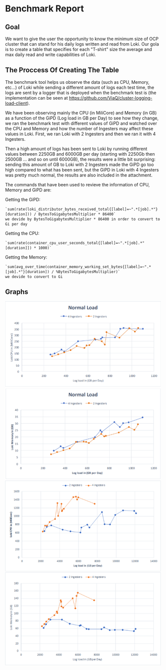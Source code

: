 # Benchmark Report

## Goal
We want to give the user the opportunity to know the minimum size of OCP cluster that can stand for his daily logs written and read from Loki. Our gola is to create a table that specifies for each "T-shirt" size the average and max daily read and write capabilities of Loki.

## The Proccess Of Creating The Table
The benchmark tool helps us observe the data (such as CPU, Memory, etc...) of Loki while sending a different amount of logs each test time, the logs are sent by a logger that is deployed when the benchmark test is (the implementation can be seen at https://github.com/ViaQ/cluster-logging-load-client).

We have been observing mainly the CPU (in MiliCore) and Memory (in GB) as a function of the GiPD (Log load in GB per Day) to see how they change, we ran the benchmark test with different values of GiPD and watched over the CPU and Memory and how the number of Ingesters may affect these values in Loki. First, we ran Loki with 2 Ingesters and then we ran it with 4 Ingesters.

Then a high amount of logs has been sent to Loki by running different values between 2250GB and 6000GB per day (starting with 2250Gb then 2500GB ... and so on until 6000GB), the results were a little bit surprising: sending this amount of GB to Loki with 2 Ingesters made the GiPD go too high compared to what has been sent, but the GiPD in Loki with 4 Ingesters was pretty much normal, the results are also included in the attachment.

The commands that have been used to revieve the information of CPU, Memory and GiPD are:

Getting the GiPD:

	`sum(rate(loki_distributor_bytes_received_total{[label]=~".*[job].*"}[duration])) / BytesToGigabytesMultiplier * 86400` 
	we devide by BytesToGigabytesMultiplier * 86400 in order to convert to Gi per day

Getting the CPU:

	`sum(rate(container_cpu_user_seconds_total{[label]=~".*[job].*"[duration]]) * 1000)`

Getting the Memory:

	`sum(avg_over_time(container_memory_working_set_bytes{[label]=~".*[job].*"}[duration]) / %BytesToGigabytesMultiplier)`
	we devide to convert to Gi

## Graphs

<img src="./low-cpu.png" alt="low load cpu" width="600"/>

<img src="./low-memory.png" alt="low load memory" width="600"/>

<img src="./high-cpu.png" alt="high load cpu" width="600"/>

<img src="./high-memory.png" alt="high load memory" width="600"/>





